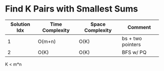 # Find K Pairs with Smallest Sums

| Solution Idx | Time Complexity | Space Complexity | Comment           |
| ------------ | --------------- | ---------------- | ----------------- |
| 1            | O(m+n)          | O(K)             | bs + two pointers |
| 2            | O(K)            | O(K)             | BFS w/ PQ         |

K < m\*n
